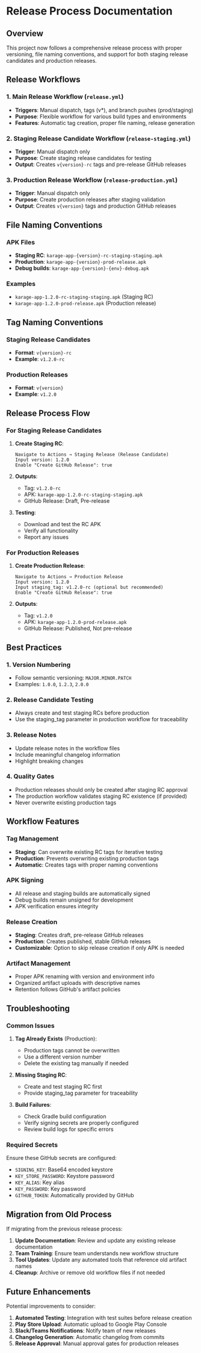 # Release Process Documentation

## Overview

This project now follows a comprehensive release process with proper versioning, file naming conventions, and support for both staging release candidates and production releases.

## Release Workflows

### 1. Main Release Workflow (`release.yml`)
- **Triggers**: Manual dispatch, tags (v*), and branch pushes (prod/staging)
- **Purpose**: Flexible workflow for various build types and environments
- **Features**: Automatic tag creation, proper file naming, release generation

### 2. Staging Release Candidate Workflow (`release-staging.yml`)
- **Trigger**: Manual dispatch only
- **Purpose**: Create staging release candidates for testing
- **Output**: Creates `v{version}-rc` tags and pre-release GitHub releases

### 3. Production Release Workflow (`release-production.yml`)
- **Trigger**: Manual dispatch only
- **Purpose**: Create production releases after staging validation
- **Output**: Creates `v{version}` tags and production GitHub releases

## File Naming Conventions

### APK Files
- **Staging RC**: `karage-app-{version}-rc-staging-staging.apk`
- **Production**: `karage-app-{version}-prod-release.apk`
- **Debug builds**: `karage-app-{version}-{env}-debug.apk`

### Examples
- `karage-app-1.2.0-rc-staging-staging.apk` (Staging RC)
- `karage-app-1.2.0-prod-release.apk` (Production release)

## Tag Naming Conventions

### Staging Release Candidates
- **Format**: `v{version}-rc`
- **Example**: `v1.2.0-rc`

### Production Releases
- **Format**: `v{version}`
- **Example**: `v1.2.0`

## Release Process Flow

### For Staging Release Candidates

1. **Create Staging RC**:
   ```
   Navigate to Actions → Staging Release (Release Candidate)
   Input version: 1.2.0
   Enable "Create GitHub Release": true
   ```

2. **Outputs**:
   - Tag: `v1.2.0-rc`
   - APK: `karage-app-1.2.0-rc-staging-staging.apk`
   - GitHub Release: Draft, Pre-release

3. **Testing**:
   - Download and test the RC APK
   - Verify all functionality
   - Report any issues

### For Production Releases

1. **Create Production Release**:
   ```
   Navigate to Actions → Production Release
   Input version: 1.2.0
   Input staging_tag: v1.2.0-rc (optional but recommended)
   Enable "Create GitHub Release": true
   ```

2. **Outputs**:
   - Tag: `v1.2.0`
   - APK: `karage-app-1.2.0-prod-release.apk`
   - GitHub Release: Published, Not pre-release

## Best Practices

### 1. Version Numbering
- Follow semantic versioning: `MAJOR.MINOR.PATCH`
- Examples: `1.0.0`, `1.2.3`, `2.0.0`

### 2. Release Candidate Testing
- Always create and test staging RCs before production
- Use the staging_tag parameter in production workflow for traceability

### 3. Release Notes
- Update release notes in the workflow files
- Include meaningful changelog information
- Highlight breaking changes

### 4. Quality Gates
- Production releases should only be created after staging RC approval
- The production workflow validates staging RC existence (if provided)
- Never overwrite existing production tags

## Workflow Features

### Tag Management
- **Staging**: Can overwrite existing RC tags for iterative testing
- **Production**: Prevents overwriting existing production tags
- **Automatic**: Creates tags with proper naming conventions

### APK Signing
- All release and staging builds are automatically signed
- Debug builds remain unsigned for development
- APK verification ensures integrity

### Release Creation
- **Staging**: Creates draft, pre-release GitHub releases
- **Production**: Creates published, stable GitHub releases
- **Customizable**: Option to skip release creation if only APK is needed

### Artifact Management
- Proper APK renaming with version and environment info
- Organized artifact uploads with descriptive names
- Retention follows GitHub's artifact policies

## Troubleshooting

### Common Issues

1. **Tag Already Exists** (Production):
   - Production tags cannot be overwritten
   - Use a different version number
   - Delete the existing tag manually if needed

2. **Missing Staging RC**:
   - Create and test staging RC first
   - Provide staging_tag parameter for traceability

3. **Build Failures**:
   - Check Gradle build configuration
   - Verify signing secrets are properly configured
   - Review build logs for specific errors

### Required Secrets

Ensure these GitHub secrets are configured:
- `SIGNING_KEY`: Base64 encoded keystore
- `KEY_STORE_PASSWORD`: Keystore password
- `KEY_ALIAS`: Key alias
- `KEY_PASSWORD`: Key password
- `GITHUB_TOKEN`: Automatically provided by GitHub

## Migration from Old Process

If migrating from the previous release process:

1. **Update Documentation**: Review and update any existing release documentation
2. **Team Training**: Ensure team understands new workflow structure
3. **Tool Updates**: Update any automated tools that reference old artifact names
4. **Cleanup**: Archive or remove old workflow files if not needed

## Future Enhancements

Potential improvements to consider:

1. **Automated Testing**: Integration with test suites before release creation
2. **Play Store Upload**: Automatic upload to Google Play Console
3. **Slack/Teams Notifications**: Notify team of new releases
4. **Changelog Generation**: Automatic changelog from commits
5. **Release Approval**: Manual approval gates for production releases
